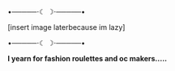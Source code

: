 •─────⋅☾ ☽⋅─────•

[insert image laterbecause im lazy]

•─────⋅☾ ☽⋅─────•

**I yearn for fashion roulettes and oc makers.....**
  

